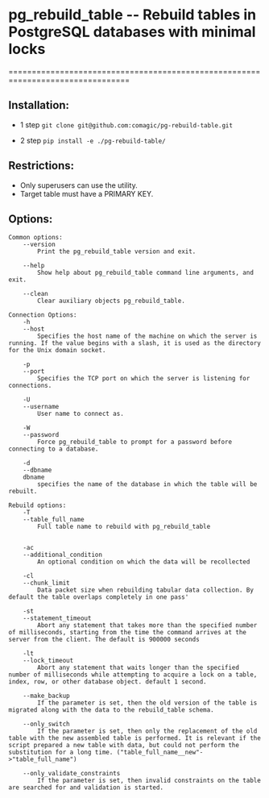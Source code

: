 # pg_rebuild_table -- Rebuild tables in PostgreSQL databases with minimal locks
================================================================================

Installation:
--------------------
- 1 step
  ``git clone git@github.com:comagic/pg-rebuild-table.git``

- 2 step
  ``pip install -e ./pg-rebuild-table/``

Restrictions:
--------------------
- Only superusers can use the utility.
- Target table must have a PRIMARY KEY.

Options:
--------------------
    Common options:
        --version
            Print the pg_rebuild_table version and exit.

        --help
            Show help about pg_rebuild_table command line arguments, and exit.

        --clean
            Clear auxiliary objects pg_rebuild_table.

    Connection Options:
        -h
        --host
            Specifies the host name of the machine on which the server is running. If the value begins with a slash, it is used as the directory for the Unix domain socket.

        -p
        --port
            Specifies the TCP port on which the server is listening for connections.

        -U
        --username
            User name to connect as.

        -W
        --password
            Force pg_rebuild_table to prompt for a password before connecting to a database.

        -d
        --dbname
        dbname
            specifies the name of the database in which the table will be rebuilt.

    Rebuild options:
        -T
        --table_full_name
            Full table name to rebuild with pg_rebuild_table


        -ac
        --additional_condition
            An optional condition on which the data will be recollected

        -cl
        --chunk_limit
            Data packet size when rebuilding tabular data collection. By default the table overlaps completely in one pass'

        -st
        --statement_timeout
            Abort any statement that takes more than the specified number of milliseconds, starting from the time the command arrives at the server from the client. The default is 900000 seconds

        -lt
        --lock_timeout
            Abort any statement that waits longer than the specified number of milliseconds while attempting to acquire a lock on a table, index, row, or other database object. default 1 second.

        --make_backup
            If the parameter is set, then the old version of the table is migrated along with the data to the rebuild_table schema.

        --only_switch
            If the parameter is set, then only the replacement of the old table with the new assembled table is performed. It is relevant if the script prepared a new table with data, but could not perform the substitution for a long time. ("table_full_name__new"->"table_full_name")

        --only_validate_constraints
            If the parameter is set, then invalid constraints on the table are searched for and validation is started.
